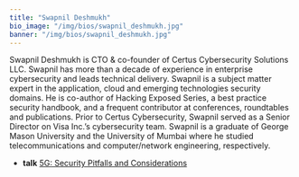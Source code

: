 ```yaml
---
title: "Swapnil Deshmukh"
bio_image: "/img/bios/swapnil_deshmukh.jpg"
banner: "/img/bios/swapnil_deshmukh.jpg"
---
```


Swapnil Deshmukh is CTO & co-founder of Certus Cybersecurity Solutions LLC. Swapnil has more than a decade of experience in enterprise cybersecurity and leads technical delivery. Swapnil is a subject matter expert in the application, cloud and emerging technologies security domains. He is co-author of Hacking Exposed Series, a best practice security handbook, and a frequent contributor at conferences, roundtables and publications. Prior to Certus Cybersecurity, Swapnil served as a Senior Director on Visa Inc.’s cybersecurity team. Swapnil is a graduate of George Mason University and the University of Mumbai where he studied telecommunications and computer/network engineering, respectively.

* **talk** [5G: Security Pitfalls and Considerations](/talks/5g_security_pitfalls_and_considerations)
